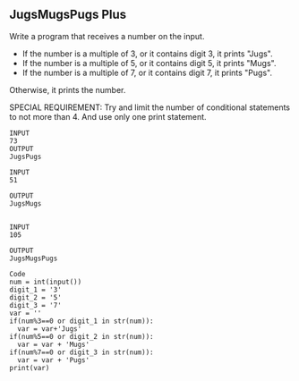 ## JugsMugsPugs Plus
Write a program that receives a number on the input.

  - If the number is a multiple of 3, or it contains digit 3, it prints "Jugs". 
  - If the number is a multiple of 5, or it contains digit 5, it prints "Mugs".
  - If the number is a multiple of 7, or it contains digit 7, it prints "Pugs".

Otherwise, it prints the number.

SPECIAL REQUIREMENT: 
Try and limit the number of conditional statements to not more than 4. 
And use only one print statement.

```
INPUT 
73 
OUTPUT
JugsPugs

INPUT 
51  

OUTPUT
JugsMugs


INPUT 
105

OUTPUT 
JugsMugsPugs
```

```
Code
num = int(input())
digit_1 = '3'
digit_2 = '5'
digit_3 = '7'
var = ''
if(num%3==0 or digit_1 in str(num)):
  var = var+'Jugs'
if(num%5==0 or digit_2 in str(num)):
  var = var + 'Mugs'
if(num%7==0 or digit_3 in str(num)):
  var = var + 'Pugs'
print(var)

```
